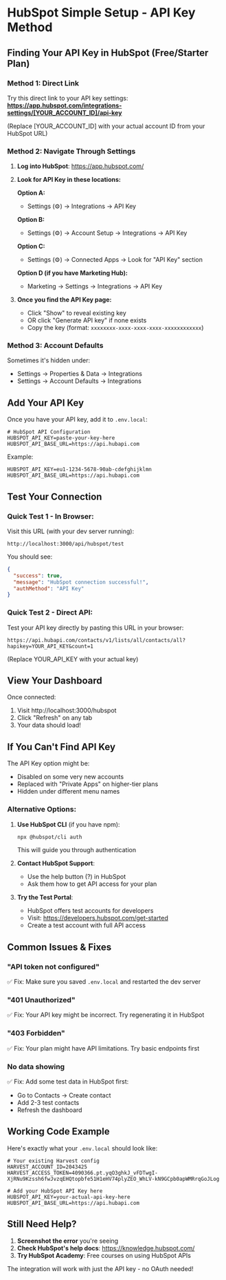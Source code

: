 # HubSpot Simple Setup - API Key Method

## Finding Your API Key in HubSpot (Free/Starter Plan)

### Method 1: Direct Link
Try this direct link to your API key settings:
**https://app.hubspot.com/integrations-settings/[YOUR_ACCOUNT_ID]/api-key**

(Replace [YOUR_ACCOUNT_ID] with your actual account ID from your HubSpot URL)

### Method 2: Navigate Through Settings

1. **Log into HubSpot**: https://app.hubspot.com/

2. **Look for API Key in these locations:**

   **Option A:**
   - Settings (⚙️) → Integrations → API Key

   **Option B:**
   - Settings (⚙️) → Account Setup → Integrations → API Key

   **Option C:**
   - Settings (⚙️) → Connected Apps → Look for "API Key" section

   **Option D (if you have Marketing Hub):**
   - Marketing → Settings → Integrations → API Key

3. **Once you find the API Key page:**
   - Click "Show" to reveal existing key
   - OR click "Generate API key" if none exists
   - Copy the key (format: `xxxxxxxx-xxxx-xxxx-xxxx-xxxxxxxxxxxx`)

### Method 3: Account Defaults
Sometimes it's hidden under:
- Settings → Properties & Data → Integrations
- Settings → Account Defaults → Integrations

## Add Your API Key

Once you have your API key, add it to `.env.local`:

```env
# HubSpot API Configuration
HUBSPOT_API_KEY=paste-your-key-here
HUBSPOT_API_BASE_URL=https://api.hubapi.com
```

Example:
```env
HUBSPOT_API_KEY=eu1-1234-5678-90ab-cdefghijklmn
HUBSPOT_API_BASE_URL=https://api.hubapi.com
```

## Test Your Connection

### Quick Test 1 - In Browser:
Visit this URL (with your dev server running):
```
http://localhost:3000/api/hubspot/test
```

You should see:
```json
{
  "success": true,
  "message": "HubSpot connection successful!",
  "authMethod": "API Key"
}
```

### Quick Test 2 - Direct API:
Test your API key directly by pasting this URL in your browser:
```
https://api.hubapi.com/contacts/v1/lists/all/contacts/all?hapikey=YOUR_API_KEY&count=1
```
(Replace YOUR_API_KEY with your actual key)

## View Your Dashboard

Once connected:
1. Visit http://localhost:3000/hubspot
2. Click "Refresh" on any tab
3. Your data should load!

## If You Can't Find API Key

The API Key option might be:
- Disabled on some very new accounts
- Replaced with "Private Apps" on higher-tier plans
- Hidden under different menu names

### Alternative Options:

1. **Use HubSpot CLI** (if you have npm):
   ```bash
   npx @hubspot/cli auth
   ```
   This will guide you through authentication

2. **Contact HubSpot Support**:
   - Use the help button (?) in HubSpot
   - Ask them how to get API access for your plan

3. **Try the Test Portal**:
   - HubSpot offers test accounts for developers
   - Visit: https://developers.hubspot.com/get-started
   - Create a test account with full API access

## Common Issues & Fixes

### "API token not configured"
✅ Fix: Make sure you saved `.env.local` and restarted the dev server

### "401 Unauthorized"
✅ Fix: Your API key might be incorrect. Try regenerating it in HubSpot

### "403 Forbidden"
✅ Fix: Your plan might have API limitations. Try basic endpoints first

### No data showing
✅ Fix: Add some test data in HubSpot first:
- Go to Contacts → Create contact
- Add 2-3 test contacts
- Refresh the dashboard

## Working Code Example

Here's exactly what your `.env.local` should look like:

```env
# Your existing Harvest config
HARVEST_ACCOUNT_ID=2043425
HARVEST_ACCESS_TOKEN=4090366.pt.yqO3ghkJ_vFDTwgI-XjRNu9Kzssh6fwJvzqEHQtopbfe51H1eHV74plyZEO_WhLV-kN9GCpb0apWMRrqGoJLog

# Add your HubSpot API Key here
HUBSPOT_API_KEY=your-actual-api-key-here
HUBSPOT_API_BASE_URL=https://api.hubapi.com
```

## Still Need Help?

1. **Screenshot the error** you're seeing
2. **Check HubSpot's help docs**: https://knowledge.hubspot.com/
3. **Try HubSpot Academy**: Free courses on using HubSpot APIs

The integration will work with just the API key - no OAuth needed!